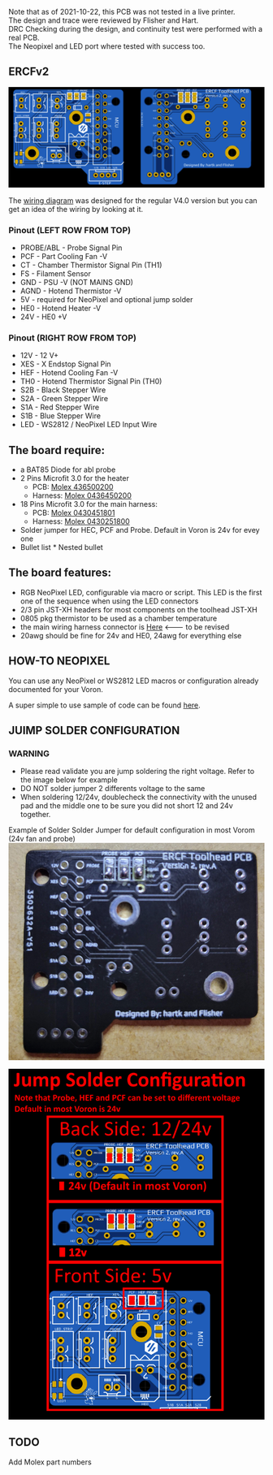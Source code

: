 
Note that as of 2021-10-22, this PCB was not tested in a live printer.  
The design and trace were reviewed by Flisher and Hart.    
DRC Checking during the design, and continuity test were performed with a real PCB.  
The Neopixel and LED port where tested with success too.  

## ERCFv2
![PCB](../../Images/ERCFv2/1.png)

The [wiring diagram](../Images/Rev3.2/wiringDiagram.png) was designed for the regular V4.0 version but you can get an idea of the wiring by looking at it.
 
### Pinout (LEFT ROW FROM TOP)
* PROBE/ABL  - Probe Signal Pin
* PCF  - Part Cooling Fan -V
* CT   - Chamber Thermistor Signal Pin (TH1)
* FS  - Filament Sensor
* GND  - PSU -V (NOT MAINS GND)
* AGND - Hotend Thermistor -V
* 5V   - required for NeoPixel and optional jump solder
* HE0  - Hotend Heater -V    
* 24V  - HE0 +V 

### Pinout (RIGHT ROW FROM TOP)
* 12V - 12 V+
* XES  - X Endstop Signal Pin    
* HEF  - Hotend Cooling Fan -V
* TH0  - Hotend Thermistor Signal Pin (TH0)
* S2B  - Black Stepper Wire 
* S2A  - Green Stepper Wire
* S1A  - Red Stepper Wire
* S1B  - Blue Stepper Wire
* LED  - WS2812 / NeoPixel LED Input Wire
    
    
## The board require: ##
* a BAT85 Diode for abl probe
* 2 Pins Microfit 3.0 for the heater
   * PCB: [Molex 436500200](https://www.digikey.ca/en/products/detail/molex/0436500200/268989)
   * Harness: [Molex 0436450200](https://www.digikey.ca/en/products/detail/molex/0436450200)
* 18 Pins Microfit 3.0 for the main harness: 
   * PCB: [Molex 0430451801](https://www.digikey.ca/en/products/detail/molex/0430451801/3310258?4)
   * Harness: [Molex 0430251800](https://www.digikey.ca/en/products/detail/molex/0430251800/531407)
* Solder jumper for HEC, PCF and Probe.  Default in Voron is 24v for evey one
* Bullet list
              * Nested bullet

## The board features: ##
 - RGB NeoPixel LED, configurable via macro or script.  This LED is the first one of the sequence when using the LED connectors
 - 2/3 pin JST-XH headers for most components on the toolhead JST-XH
 - 0805 pkg thermistor to be used as a chamber temperature 
 - the main wiring harness connector is [Here](https://www.molex.com/molex/products/part-detail/crimp_housings/430451801) <--- to be revised
 - 20awg should be fine for 24v and HE0, 24awg for everything else 

## HOW-TO NEOPIXEL ##
You can use any NeoPixel or WS2812 LED macros or configuration already documented for your Voron.

A super simple to use sample of code can be found [here](https://github.com/hartk1213/DoomConfig/blob/master/led.cfg).

## JUIMP SOLDER CONFIGURATION
### WARNING ###
* Please read validate you are jump soldering the right voltage.  Refer to the image below for example
* DO NOT solder jumper 2 differents voltage to the same 
* When soldering 12/24v, doublecheck the connectivity with the unused pad and the middle one to be sure you did not short 12 and 24v together.
 

Example of Solder Solder Jumper for default configuration in most Vorom (24v fan and probe)
![PCB](../../Images/ERCFv2/solderjumper.png)

![Instruction](../../Images/ERCFv2/solderjumper-example.png)

## TODO ##
Add Molex part numbers
